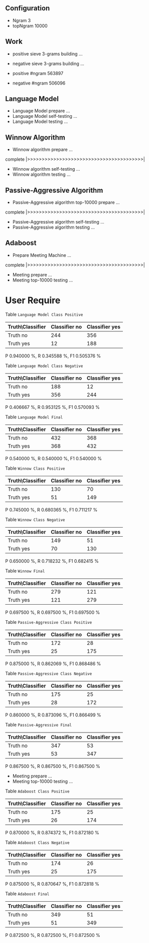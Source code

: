 ## Configuration ##

* Ngram 3
* topNgram 10000

## Work ##

* positive sieve 3-grams building ...
* negative sieve 3-grams building ...

* positive #ngram 563897
* negative #ngram 506096

## Language Model ##

* Language Model prepare ...
* Language Model self-testing ...
* Language Model testing ...


## Winnow Algorithm ##

* Winnow algorithm prepare ...

complete |>>>>>>>>>>>>>>>>>>>>>>>>>>>>>>>>>>>>>>>>|

* Winnow algorithm self-testing ...
* Winnow algorithm testing ...

## Passive-Aggressive Algorithm ##

* Passive-Aggressive algorithm top-10000 prepare ...

complete |>>>>>>>>>>>>>>>>>>>>>>>>>>>>>>>>>>>>>>>>|

* Passive-Aggressive algorithm self-testing ...
* Passive-Aggressive algorithm testing ...


## Adaboost ##

* Prepare Meeting Machine ...


complete |>>>>>>>>>>>>>>>>>>>>>>>>>>>>>>>>>>>>>>>>|

* Meeting prepare ...
* Meeting top-10000 testing ...


# User Require #

Table `Language Model Class Positive`

|Truth\Classifier|  Classifier no| Classifier yes|
|----------------|---------------|---------------|
|        Truth no|            244|            356|
|       Truth yes|             12|            188|

P  0.940000 %, R  0.345588 %, F1  0.505376 %

Table `Language Model Class Negative`

|Truth\Classifier|  Classifier no| Classifier yes|
|----------------|---------------|---------------|
|        Truth no|            188|             12|
|       Truth yes|            356|            244|

P  0.406667 %, R  0.953125 %, F1  0.570093 %

Table `Language Model Final`

|Truth\Classifier|  Classifier no| Classifier yes|
|----------------|---------------|---------------|
|        Truth no|            432|            368|
|       Truth yes|            368|            432|

P  0.540000 %, R  0.540000 %, F1  0.540000 %

Table `Winnow Class Positive`

|Truth\Classifier|  Classifier no| Classifier yes|
|----------------|---------------|---------------|
|        Truth no|            130|             70|
|       Truth yes|             51|            149|

P  0.745000 %, R  0.680365 %, F1  0.711217 %

Table `Winnow Class Negative`

|Truth\Classifier|  Classifier no| Classifier yes|
|----------------|---------------|---------------|
|        Truth no|            149|             51|
|       Truth yes|             70|            130|

P  0.650000 %, R  0.718232 %, F1  0.682415 %

Table `Winnow Final`

|Truth\Classifier|  Classifier no| Classifier yes|
|----------------|---------------|---------------|
|        Truth no|            279|            121|
|       Truth yes|            121|            279|

P  0.697500 %, R  0.697500 %, F1  0.697500 %

Table `Passive-Aggressive Class Positive`

|Truth\Classifier|  Classifier no| Classifier yes|
|----------------|---------------|---------------|
|        Truth no|            172|             28|
|       Truth yes|             25|            175|

P  0.875000 %, R  0.862069 %, F1  0.868486 %

Table `Passive-Aggressive Class Negative`

|Truth\Classifier|  Classifier no| Classifier yes|
|----------------|---------------|---------------|
|        Truth no|            175|             25|
|       Truth yes|             28|            172|

P  0.860000 %, R  0.873096 %, F1  0.866499 %

Table `Passive-Aggressive Final`

|Truth\Classifier|  Classifier no| Classifier yes|
|----------------|---------------|---------------|
|        Truth no|            347|             53|
|       Truth yes|             53|            347|

P  0.867500 %, R  0.867500 %, F1  0.867500 %

* Meeting prepare ...
* Meeting top-10000 testing ...

Table `Adaboost Class Positive`

|Truth\Classifier|  Classifier no| Classifier yes|
|----------------|---------------|---------------|
|        Truth no|            175|             25|
|       Truth yes|             26|            174|

P  0.870000 %, R  0.874372 %, F1  0.872180 %

Table `Adaboost Class Negative`

|Truth\Classifier|  Classifier no| Classifier yes|
|----------------|---------------|---------------|
|        Truth no|            174|             26|
|       Truth yes|             25|            175|

P  0.875000 %, R  0.870647 %, F1  0.872818 %

Table `Adaboost Final`

|Truth\Classifier|  Classifier no| Classifier yes|
|----------------|---------------|---------------|
|        Truth no|            349|             51|
|       Truth yes|             51|            349|

P  0.872500 %, R  0.872500 %, F1  0.872500 %

